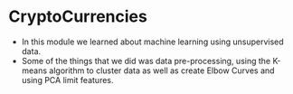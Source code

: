 # CryptoCurrencies

- In this module we learned about machine learning using unsupervised data.
- Some of the things that we did was data pre-processing, using the K-means algorithm to cluster data as well as create Elbow Curves and using PCA limit features. 
